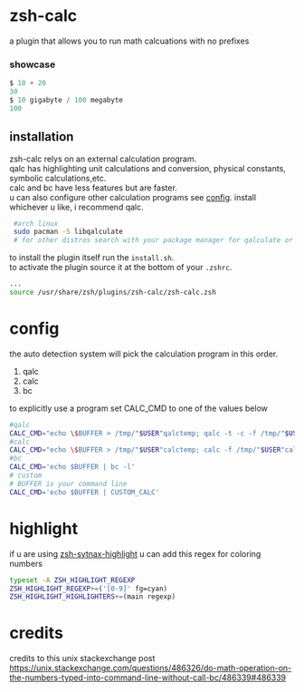 # zsh-calc 
 a plugin that allows you to run math calcuations with no prefixes
### showcase
``` ada
$ 10 + 20
30
$ 10 gigabyte / 100 megabyte
100
```
## installation
zsh-calc relys on an external calculation program.   
qalc has highlighting unit calculations and conversion, physical constants, symbolic calculations,etc.   
calc and bc have less features but are faster.    
u can also configure other calculation programs see [config](https://github.com/Sam-programs/zsh-calc#config).
install whichever u like, i recommend qalc.   
```sh
 #arch linux
 sudo pacman -S libqalculate
 # for other distros search with your package manager for qalculate or qalc
```
to install the plugin itself run the `install.sh`.    
to activate the plugin source it at the bottom of your `.zshrc`.
```sh 
...
source /usr/share/zsh/plugins/zsh-calc/zsh-calc.zsh
```
# config
the auto detection system will pick the calculation program in this order.  
1. qalc  
2. calc  
3. bc  

to explicitly use a program set CALC_CMD to one of the values below
```sh
#qalc
CALC_CMD="echo \$BUFFER > /tmp/"$USER"qalctemp; qalc -t -c -f /tmp/"$USER"qalctemp"
#calc
CALC_CMD="echo \$BUFFER > /tmp/"$USER"calctemp; calc -f /tmp/"$USER"calctemp"
#bc
CALC_CMD='echo $BUFFER | bc -l'
# custom
# BUFFER is your command line
CALC_CMD='echo $BUFFER | CUSTOM_CALC'
```
# highlight
if u are using [zsh-sytnax-highlight](https://github.com/zsh-users/zsh-syntax-highlighting) u can add this regex for coloring numbers
```sh
typeset -A ZSH_HIGHLIGHT_REGEXP
ZSH_HIGHLIGHT_REGEXP+=('[0-9]' fg=cyan)
ZSH_HIGHLIGHT_HIGHLIGHTERS+=(main regexp)
```
# credits
credits to this unix stackexchange post 
https://unix.stackexchange.com/questions/486326/do-math-operation-on-the-numbers-typed-into-command-line-without-call-bc/486339#486339
